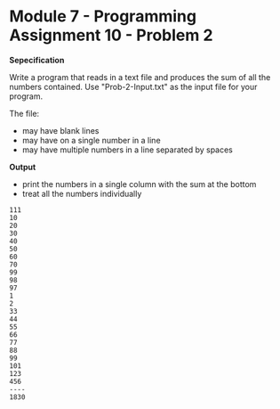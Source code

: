 # Module 7 - Programming Assignment 10 - Problem 2

**Sepecification**

Write a program that reads in a text file and produces the sum of all the numbers contained. Use "Prob-2-Input.txt" as the input file for your program.

The file:

- may have blank lines
- may have on a single number in a line
- may have multiple numbers in a line separated by spaces

**Output**

- print the numbers in a single column with the sum at the bottom
- treat all the numbers individually

```
111
10
20
30
40
50
60
70
99
98
97
1
2
33
44
55
66
77
88
99
101
123
456
----
1830
```
